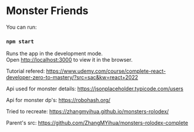 # Monster Friends

You can run:

### `npm start`

Runs the app in the development mode.\
Open [http://localhost:3000](http://localhost:3000) to view it in the browser.

Tutorial refered: https://www.udemy.com/course/complete-react-developer-zero-to-mastery/?src=sac&kw=react+2022

Api used for monster details: https://jsonplaceholder.typicode.com/users

Api for monster dp's: https://robohash.org/

Tried to recreate: https://zhangmyihua.github.io/monsters-rolodex/

Parent's src: https://github.com/ZhangMYihua/monsters-rolodex-complete

